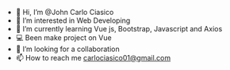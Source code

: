 - 👋 Hi, I’m @John Carlo Ciasico
- 👀 I’m interested in Web Developing
- 🌱 I’m currently learning Vue js, Bootstrap, Javascript and Axios
- 💻 Been make project on Vue
- 💞️ I’m looking for a collaboration
- 📫 How to reach me carlociasico01@gmail.com

<!---
JCciasico/JCciasico is a ✨ special ✨ repository because its `README.md` (this file) appears on your GitHub profile.
You can click the Preview link to take a look at your changes.
--->
